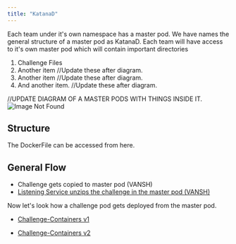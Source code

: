 ```yaml
---
title: "KatanaD"
---
```


Each team under it's own namespace has a master pod. We have names the general structure of a master pod as KatanaD. Each team will have access to it's own master pod which will contain important directories

1. Challenge Files
2. Another item //Update these after diagram.
3. Another item //Update these after diagram.
4. And another item. //Update these after diagram.

//UPDATE DIAGRAM OF A MASTER PODS WITH THINGS INSIDE IT.
![Image Not Found](/team-pods-architecture.png)

## Structure

The DockerFile can be accessed from here.

## General Flow

- Challenge gets copied to master pod (VANSH)
- [Listening Service unzips the challenge in the master pod (VANSH) ](../KatanaD/v1.md)

Now let's look how a challenge pod gets deployed from the master pod.

- [Challenge-Containers v1](/KatanaD/v1/)

- [Challenge-Containers v2](/KatanaD/v2)
